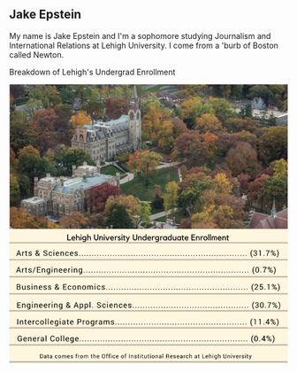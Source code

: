 ## Jake Epstein
My name is Jake Epstein and I'm a sophomore studying Journalism and International Relations at Lehigh University. I come from a 'burb of Boston called Newton. 

Breakdown of Lehigh's Undergrad Enrollment

![Enrollment](https://github.com/jakepstein/jakepstein.github.io/blob/master/brunch.png?raw=true) 

